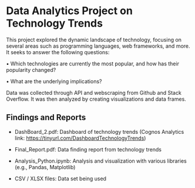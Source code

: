 # Data Analytics Project on Technology Trends
This project explored the dynamic landscape of technology, focusing on several areas such as programming languages, web frameworks, and more. It seeks to answer the following questions:

• Which technologies are currently the most popular, and how has their popularity changed?

• What are the underlying implications?

Data was collected through API and webscraping from Github and Stack Overflow. It was then analyzed by creating visualizations and data frames.

## Findings and Reports
- DashBoard_2.pdf: Dashboard of technology trends (Cognos Analytics link: https://tinyurl.com/DashboardTechnologyTrends)

- Final_Report.pdf: Data finding report from technology trends

- Analysis_Python.ipynb: Analysis and visualization with various libraries (e.g., Pandas, Matplotlib)

- CSV / XLSX files: Data set being used
